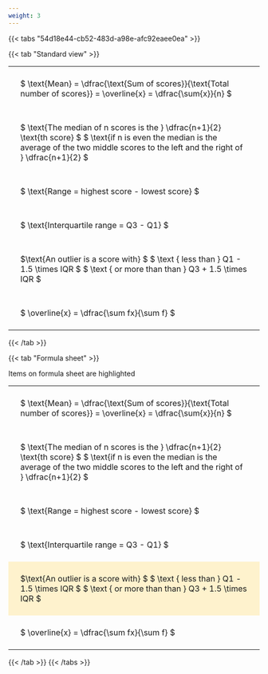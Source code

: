 ```yaml
---
weight: 3
---
```


{{< tabs "54d18e44-cb52-483d-a98e-afc92eaee0ea" >}}

{{< tab "Standard view" >}}

<style type="text/css">
#T_d4b64 th.col_heading {
  text-align: left;
  font-size: 1em;
}
#T_d4b64 td {
  text-align: left;
  font-size: 1em;
  padding: 1.5em;
}
</style>
<table id="T_d4b64">
  <thead>
  </thead>
  <tbody>
    <tr>
      <td id="T_d4b64_row0_col0" class="data row0 col0" >$ \text{Mean} = \dfrac{\text{Sum of scores}}{\text{Total number of scores}} = \overline{x} = \dfrac{\sum{x}}{n} $</td>
    </tr>
    <tr>
      <td id="T_d4b64_row1_col0" class="data row1 col0" >$ \text{The median of n scores is the } \dfrac{n+1}{2} \text{th score} $
$ \text{if n is even the median is the average of the two middle scores to the left and the right of }  \dfrac{n+1}{2} $</td>
    </tr>
    <tr>
      <td id="T_d4b64_row2_col0" class="data row2 col0" >$ \text{Range = highest score - lowest score} $</td>
    </tr>
    <tr>
      <td id="T_d4b64_row3_col0" class="data row3 col0" >$ \text{Interquartile range = Q3 - Q1} $</td>
    </tr>
    <tr>
      <td id="T_d4b64_row4_col0" class="data row4 col0" >$\text{An outlier is a score with} $
$ \text {   less than } Q1 - 1.5  \times IQR $
$ \text {   or more than than } Q3 + 1.5  \times IQR $</td>
    </tr>
    <tr>
      <td id="T_d4b64_row5_col0" class="data row5 col0" >$ \overline{x} = \dfrac{\sum fx}{\sum f} $</td>
    </tr>
  </tbody>
</table>
{{< /tab >}}

{{< tab "Formula sheet" >}}

Items on formula sheet are highlighted 
<br>
<style type="text/css">
#T_7c2d0 th.col_heading {
  text-align: left;
  font-size: 1em;
}
#T_7c2d0 td {
  text-align: left;
  font-size: 1em;
  padding: 1.5em;
}
#T_7c2d0_row0_col0, #T_7c2d0_row1_col0, #T_7c2d0_row2_col0, #T_7c2d0_row3_col0, #T_7c2d0_row5_col0 {
  background-color: rgba(0,0,0,0);
}
#T_7c2d0_row4_col0 {
  background-color: rgba(255,194,10, 0.2);
}
</style>
<table id="T_7c2d0">
  <thead>
  </thead>
  <tbody>
    <tr>
      <td id="T_7c2d0_row0_col0" class="data row0 col0" >$ \text{Mean} = \dfrac{\text{Sum of scores}}{\text{Total number of scores}} = \overline{x} = \dfrac{\sum{x}}{n} $</td>
    </tr>
    <tr>
      <td id="T_7c2d0_row1_col0" class="data row1 col0" >$ \text{The median of n scores is the } \dfrac{n+1}{2} \text{th score} $
$ \text{if n is even the median is the average of the two middle scores to the left and the right of }  \dfrac{n+1}{2} $</td>
    </tr>
    <tr>
      <td id="T_7c2d0_row2_col0" class="data row2 col0" >$ \text{Range = highest score - lowest score} $</td>
    </tr>
    <tr>
      <td id="T_7c2d0_row3_col0" class="data row3 col0" >$ \text{Interquartile range = Q3 - Q1} $</td>
    </tr>
    <tr>
      <td id="T_7c2d0_row4_col0" class="data row4 col0" >$\text{An outlier is a score with} $
$ \text {   less than } Q1 - 1.5  \times IQR $
$ \text {   or more than than } Q3 + 1.5  \times IQR $</td>
    </tr>
    <tr>
      <td id="T_7c2d0_row5_col0" class="data row5 col0" >$ \overline{x} = \dfrac{\sum fx}{\sum f} $</td>
    </tr>
  </tbody>
</table>
{{< /tab >}}
{{< /tabs >}}
